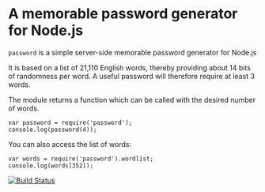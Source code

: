 A memorable password generator for Node.js
==========================================

`password` is a simple server-side memorable password generator for Node.js

It is based on a list of 21,110 English words, thereby providing about 14 bits of randomness per word. A useful password will therefore require at least 3 words.

The module returns a function which can be called with the desired number of words.

    var password = require('password');
    console.log(password(4));

You can also access the list of words:

    var words = require('password').wordlist;
    console.log(words[352]);

[![Build Status](https://travis-ci.org/shimaore/password.svg?branch=master)](https://travis-ci.org/shimaore/password)
